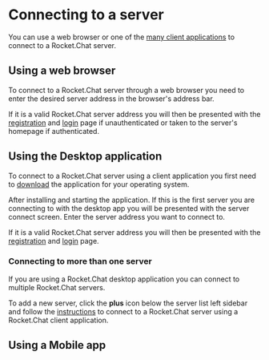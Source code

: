 # Connecting to a server

You can use a web browser or one of the [many client applications](https://rocket.chat/download) to connect to a Rocket.Chat server.

## Using a web browser

To connect to a Rocket.Chat server through a web browser you need to enter the desired server address in the browser's address bar.

If it is a valid Rocket.Chat server address you will then be presented with the [registration](../registration/) and [login](../login/) page if unauthenticated or taken to the server's homepage if authenticated.

## Using the Desktop application

To connect to a Rocket.Chat server using a client application you first need to [download](https://rocket.chat/download) the application for your operating system.

After installing and starting the application. If this is the first server you are connecting to with the desktop app you will be presented with the server connect screen. Enter the server address you want to connect to.

If it is a valid Rocket.Chat server address you will then be presented with the [registration](../registration/) and [login](../login/) page.

### Connecting to more than one server

If you are using a Rocket.Chat desktop application you can connect to multiple Rocket.Chat servers.

To add a new server, click the **plus** icon below the server list left sidebar and follow the [instructions](../connecting-to-a-server/) to connect to a Rocket.Chat server using a Rocket.Chat client application.

## Using a Mobile app
